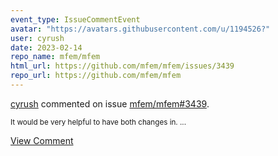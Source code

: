 ```yaml
---
event_type: IssueCommentEvent
avatar: "https://avatars.githubusercontent.com/u/1194526?"
user: cyrush
date: 2023-02-14
repo_name: mfem/mfem
html_url: https://github.com/mfem/mfem/issues/3439
repo_url: https://github.com/mfem/mfem
---
```


<a href='https://github.com/cyrush' target='_blank'>cyrush</a> commented on issue <a href='https://github.com/mfem/mfem/issues/3439' target='_blank'>mfem/mfem#3439</a>.

<small>It would be very helpful to have both changes in. ...</small>

<a href='https://github.com/mfem/mfem/issues/3439' target='_blank'>View Comment</a>